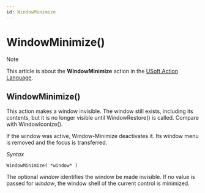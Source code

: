 ```yaml
---
id: WindowMinimize
---
```


# WindowMinimize()



> [!NOTE]
> This article is about the **WindowMinimize** action in the [USoft Action Language](/docs/Task%20flow/Action%20Language%20reference/USoft%20Action%20Language.md).

## **WindowMinimize()**

This action makes a window invisible. The window still exists, including its contents, but it is no longer visible until WindowRestore() is called. Compare with WindowIconize().

If the window was active, Window-Minimize deactivates it. Its window menu is removed and the focus is transferred.

*Syntax*

```
WindowMinimize( *window* )
```

The optional *window* identifies the window be made invisible. If no value is passed for *window*, the window shell of the current control is minimized.